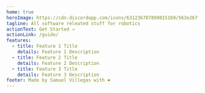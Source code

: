 ```yaml
---
home: true
heroImage: https://cdn.discordapp.com/icons/631236707899015169/563e267f9d2fc89793282abdbdc428b7.webp
tagline: All software releated stuff for robotics
actionText: Get Started →
actionLink: /guide/
features:
  - title: Feature 1 Title
    details: Feature 1 Description
  - title: Feature 2 Title
    details: Feature 2 Description
  - title: Feature 3 Title
    details: Feature 3 Description
footer: Made by Samuel Villegas with ❤️
---
```

